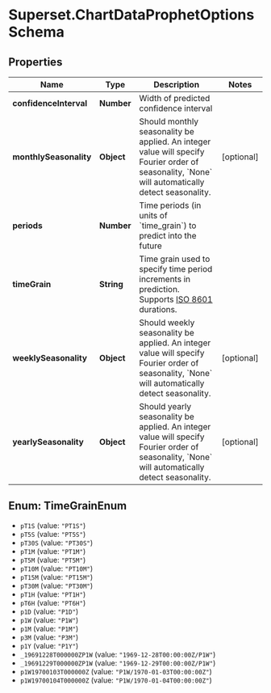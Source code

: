 # Superset.ChartDataProphetOptionsSchema

## Properties
Name | Type | Description | Notes
------------ | ------------- | ------------- | -------------
**confidenceInterval** | **Number** | Width of predicted confidence interval | 
**monthlySeasonality** | **Object** | Should monthly seasonality be applied. An integer value will specify Fourier order of seasonality, &#x60;None&#x60; will automatically detect seasonality. | [optional] 
**periods** | **Number** | Time periods (in units of &#x60;time_grain&#x60;) to predict into the future | 
**timeGrain** | **String** | Time grain used to specify time period increments in prediction. Supports [ISO 8601](https://en.wikipedia.org/wiki/ISO_8601#Durations) durations. | 
**weeklySeasonality** | **Object** | Should weekly seasonality be applied. An integer value will specify Fourier order of seasonality, &#x60;None&#x60; will automatically detect seasonality. | [optional] 
**yearlySeasonality** | **Object** | Should yearly seasonality be applied. An integer value will specify Fourier order of seasonality, &#x60;None&#x60; will automatically detect seasonality. | [optional] 

<a name="TimeGrainEnum"></a>
## Enum: TimeGrainEnum

* `pT1S` (value: `"PT1S"`)
* `pT5S` (value: `"PT5S"`)
* `pT30S` (value: `"PT30S"`)
* `pT1M` (value: `"PT1M"`)
* `pT5M` (value: `"PT5M"`)
* `pT10M` (value: `"PT10M"`)
* `pT15M` (value: `"PT15M"`)
* `pT30M` (value: `"PT30M"`)
* `pT1H` (value: `"PT1H"`)
* `pT6H` (value: `"PT6H"`)
* `p1D` (value: `"P1D"`)
* `p1W` (value: `"P1W"`)
* `p1M` (value: `"P1M"`)
* `p3M` (value: `"P3M"`)
* `p1Y` (value: `"P1Y"`)
* `_19691228T000000ZP1W` (value: `"1969-12-28T00:00:00Z/P1W"`)
* `_19691229T000000ZP1W` (value: `"1969-12-29T00:00:00Z/P1W"`)
* `p1W19700103T000000Z` (value: `"P1W/1970-01-03T00:00:00Z"`)
* `p1W19700104T000000Z` (value: `"P1W/1970-01-04T00:00:00Z"`)

